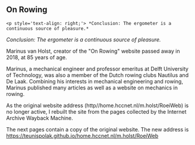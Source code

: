 ## On Rowing ##

```
<p style='text-align: right;'> *Conclusion: The ergometer is a continuous source of pleasure.*
```

*Conclusion: The ergometer is a continuous source of pleasure.*

</p>

Marinus van Holst, creator of the "On Rowing" website passed away in 2018, at 85 years of age.

Marinus, a mechanical engineer and professor emeritus at Delft University of Technology, was also a member of the Dutch rowing clubs Nautilus and De Laak. Combining his interests in mechanical engineering and rowing, Marinus published many articles as well as a website on mechanics in rowing. 

As the original website address (http//home.hccnet.nl/m.holst/RoeiWeb) is no longer active, I rebuilt the site from the pages collected by the Internet Archive Wayback Machine.

The next pages contain a copy of the original website. The new address is https://teunispolak.github.io/home.hccnet.nl/m.holst/RoeiWeb

